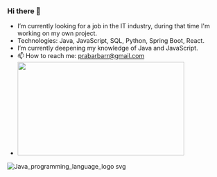 ### Hi there 👋

    
- I’m currently looking for a job in the IT industry, during that time I'm working on my own project.
- Technologies: Java, JavaScript, SQL, Python, Spring Boot, React.
- I’m currently deepening my knowledge of Java and JavaScript.
- 📫 How to reach me: prabarbarr@gmail.com
- <img height="216" src="(https://github.com/Prabarbar/Prabarbar/assets/120130377/70532552-a585-4286-a3c6-a325b8ea248d)?raw=true" width="384"/>
![Java_programming_language_logo svg](https://github.com/Prabarbar/Prabarbar/assets/120130377/70532552-a585-4286-a3c6-a325b8ea248d)
